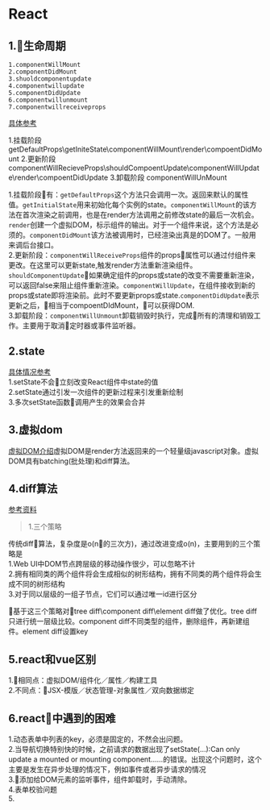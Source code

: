 React
===================
1.生命周期
-----------------------
    1.componentWillMount
    2.componentDidMount
    3.shuoldcomponentupdate
    4.componentwillupdate
    5.componentDidUpdate
    6.componentwillunmount
    7.componentwillreceiveprops

[具体参考](https://segmentfault.com/a/1190000004168886)

1.挂载阶段
    getDefaultProps\getIniteState\componentWillMount\render\compoentDidMount
2.更新阶段
    componentWillRecieveProps\shouldCompoentUpdate\componentWillUpdate\render\compoentDidUpdate
3.卸载阶段
    componentWillUnMount

1.挂载阶段有：`getDefaultProps`这个方法只会调用一次。返回来默认的属性值。`getInitialState`用来初始化每个实例的state。`componentWillMount`的该方法在首次渲染之前调用，也是在render方法调用之前修改state的最后一次机会。`render`创建一个虚拟DOM，标示组件的输出。对于一个组件来说，这个方法是必须的。`componentDidMount`该方法被调用时，已经渲染出真是的DOM了。一般用来调后台接口。   
2.更新阶段：`componentWillReceiveProps`组件的props属性可以通过付组件来更改。在这里可以更新state,触发render方法重新渲染组件。`shouldComponentUpdate`如果确定组件的props或state的改变不需要重新渲染，可以返回false来阻止组件重新渲染。`componentWillUpdate`，在组件接收到新的props或state即将渲染前。此时不要更新props或state.`componentDidUpdate`表示更新之后，相当于compoentDIdMount，可以获得DOM.    
3.卸载阶段：`componentWillUnmount`卸载销毁时执行，完成所有的清理和销毁工作。主要用于取消定时器或事件监听器。

2.state
-----------------------

[具体情况参考](https://juejin.im/post/5a155f906fb9a045284622b4)     
1.setState不会立刻改变React组件中state的值    
2.setState通过引发一次组件的更新过程来引发重新绘制    
3.多次setState函数调用产生的效果会合并



3.虚拟dom
---------------------

[虚拟DOM介绍](http://www.alloyteam.com/2015/10/react-virtual-analysis-of-the-dom/)虚拟DOM是render方法返回来的一个轻量级javascript对象。虚拟DOM具有batching(批处理)和diff算法。

4.diff算法
--------------------------

[参考资料](https://zhuanlan.zhihu.com/p/20346379)

>1.三个策略

传统diff算法，复杂度是o(n的三次方)，通过改进变成o(n)，主要用到的三个策略是    
1.Web UI中DOM节点跨层级的移动操作很少，可以忽略不计     
2.拥有相同类的两个组件将会生成相似的树形结构，拥有不同类的两个组件将会生成不同的树形结构     
3.对于同以层级的一组子节点，它们可以通过唯一id进行区分

基于这三个策略对tree diff\component diff\element diff做了优化。tree diff只进行统一层级比较。component diff不同类型的组件，删除组件，再新建组件。element diff设置key

5.react和vue区别
---------------------------
1.相同点：虚拟DOM/组件化／属性／构建工具    
2.不同点：JSX-模版／状态管理-对象属性／双向数据绑定

6.react中遇到的困难
------------------------------
1.动态表单中列表的key，必须是固定的，不然会出问题。    
2.当导航切换特别快的时候，之前请求的数据出现了setState(…):Can only update a mounted or mounting component……的错误。出现这个问题时，这个主要是发生在异步处理的情况下，例如事件或者异步请求的情况     
3.添加给DOM元素的监听事件，组件卸载时，手动清除。     
4.表单校验问题      
5.